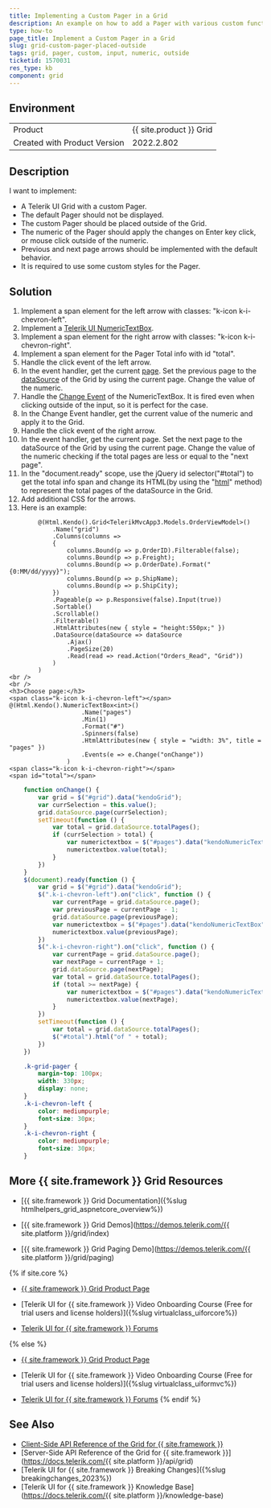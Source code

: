 ```yaml
---
title: Implementing a Custom Pager in a Grid
description: An example on how to add a Pager with various custom functionalities and styles when using the {{ site.product }} Grid.
type: how-to
page_title: Implement a Custom Pager in a Grid
slug: grid-custom-pager-placed-outside
tags: grid, pager, custom, input, numeric, outside
ticketid: 1570031
res_type: kb
component: grid
---
```


## Environment

<table>
 <tr>
  <td>Product</td>
  <td>{{ site.product }} Grid</td>
 </tr>
 <tr>
  <td>Created with Product Version</td>
  <td>2022.2.802</td>
 </tr>
</table>

## Description

I want to implement:

* A Telerik UI Grid with a custom Pager.
* The default Pager should not be displayed.
* The custom Pager should be placed outside of the Grid.
* The numeric of the Pager should apply the changes on Enter key click, or mouse click outside of the numeric.
* Previous and next page arrows should be implemented with the default behavior.
* It is required to use some custom styles for the Pager.

## Solution

1. Implement a span element for the left arrow with classes: "k-icon k-i-chevron-left".
1. Implement a [Telerik UI NumericTextBox](https://demos.telerik.com/aspnet-mvc/numerictextbox).
1. Implement a span element for the right arrow with classes: "k-icon k-i-chevron-right".
1. Implement a span element for the Pager Total info with id "total".
1. Handle the click event of the left arrow.
1. In the event handler, get the current [page](https://docs.telerik.com/kendo-ui/api/javascript/data/datasource/methods/page). Set the previous page to the [dataSource](https://docs.telerik.com/kendo-ui/api/javascript/ui/grid/configuration/datasource) of the Grid by using the current page. Change the value of the numeric.
1. Handle the [Change Event](https://docs.telerik.com/kendo-ui/api/javascript/ui/numerictextbox/events/change) of the NumericTextBox. It is fired even when clicking outside of the input, so it is perfect for the case.
1. In the Change Event handler, get the current value of the numeric and apply it to the Grid.
1. Handle the click event of the right arrow.
1. In the event handler, get the current page. Set the next page to the dataSource of the Grid by using the current page. Change the value of the numeric checking if the total pages are less or equal to the "next page".
1. In the "document.ready" scope, use the jQuery id selector("#total") to get the total info span and change its HTML(by using the "[html](https://api.jquery.com/html/)" method) to represent the total pages of the dataSource in the Grid.
1. Add additional CSS for the arrows.
1. Here is an example:

```Razor
        @(Html.Kendo().Grid<TelerikMvcApp3.Models.OrderViewModel>()
            .Name("grid")
            .Columns(columns =>
            {
                columns.Bound(p => p.OrderID).Filterable(false);
                columns.Bound(p => p.Freight);
                columns.Bound(p => p.OrderDate).Format("{0:MM/dd/yyyy}");
                columns.Bound(p => p.ShipName);
                columns.Bound(p => p.ShipCity);
            })
            .Pageable(p => p.Responsive(false).Input(true))
            .Sortable()
            .Scrollable()
            .Filterable()
            .HtmlAttributes(new { style = "height:550px;" })
            .DataSource(dataSource => dataSource
                .Ajax()
                .PageSize(20)
                .Read(read => read.Action("Orders_Read", "Grid"))
            )
        )
<br />
<br />
<h3>Choose page:</h3>
<span class="k-icon k-i-chevron-left"></span>
@(Html.Kendo().NumericTextBox<int>()
                    .Name("pages")
                    .Min(1)
                    .Format("#")
                    .Spinners(false)
                    .HtmlAttributes(new { style = "width: 3%", title = "pages" })
                    .Events(e => e.Change("onChange"))
                )
<span class="k-icon k-i-chevron-right"></span>
<span id="total"></span>
```

```JavaScript
    function onChange() {
        var grid = $("#grid").data("kendoGrid");
        var currSelection = this.value();
        grid.dataSource.page(currSelection);
        setTimeout(function () {
            var total = grid.dataSource.totalPages();
            if (currSelection > total) {
                var numerictextbox = $("#pages").data("kendoNumericTextBox");
                numerictextbox.value(total);
            }
        })
    }
    $(document).ready(function () {
        var grid = $("#grid").data("kendoGrid");
        $(".k-i-chevron-left").on("click", function () {
            var currentPage = grid.dataSource.page();
            var previousPage = currentPage - 1;
            grid.dataSource.page(previousPage);
            var numerictextbox = $("#pages").data("kendoNumericTextBox");
            numerictextbox.value(previousPage);
        })
        $(".k-i-chevron-right").on("click", function () {
            var currentPage = grid.dataSource.page();
            var nextPage = currentPage + 1;
            grid.dataSource.page(nextPage);
            var total = grid.dataSource.totalPages();
            if (total >= nextPage) {
                var numerictextbox = $("#pages").data("kendoNumericTextBox");
                numerictextbox.value(nextPage);
            }
        })
        setTimeout(function () {
            var total = grid.dataSource.totalPages();
            $("#total").html("of " + total);
        })
    })
```

```CSS
    .k-grid-pager {
        margin-top: 100px;
        width: 330px;
        display: none;
    }
    .k-i-chevron-left {
        color: mediumpurple;
        font-size: 30px;
    }
    .k-i-chevron-right {
        color: mediumpurple;
        font-size: 30px;
    }
```

## More {{ site.framework }} Grid Resources

* [{{ site.framework }} Grid Documentation]({%slug htmlhelpers_grid_aspnetcore_overview%})

* [{{ site.framework }} Grid Demos](https://demos.telerik.com/{{ site.platform }}/grid/index)

* [{{ site.framework }} Grid Paging Demo](https://demos.telerik.com/{{ site.platform }}/grid/paging)

{% if site.core %}
* [{{ site.framework }} Grid Product Page](https://www.telerik.com/aspnet-core-ui/grid)

* [Telerik UI for {{ site.framework }} Video Onboarding Course (Free for trial users and license holders)]({%slug virtualclass_uiforcore%})

* [Telerik UI for {{ site.framework }} Forums](https://www.telerik.com/forums/aspnet-core-ui)

{% else %}
* [{{ site.framework }} Grid Product Page](https://www.telerik.com/aspnet-mvc/grid)

* [Telerik UI for {{ site.framework }} Video Onboarding Course (Free for trial users and license holders)]({%slug virtualclass_uiformvc%})

* [Telerik UI for {{ site.framework }} Forums](https://www.telerik.com/forums/aspnet-mvc)
{% endif %}

## See Also

* [Client-Side API Reference of the Grid for {{ site.framework }}](https://docs.telerik.com/kendo-ui/api/javascript/ui/grid)
* [Server-Side API Reference of the Grid for {{ site.framework }}](https://docs.telerik.com/{{ site.platform }}/api/grid)
* [Telerik UI for {{ site.framework }} Breaking Changes]({%slug breakingchanges_2023%})
* [Telerik UI for {{ site.framework }} Knowledge Base](https://docs.telerik.com/{{ site.platform }}/knowledge-base)
